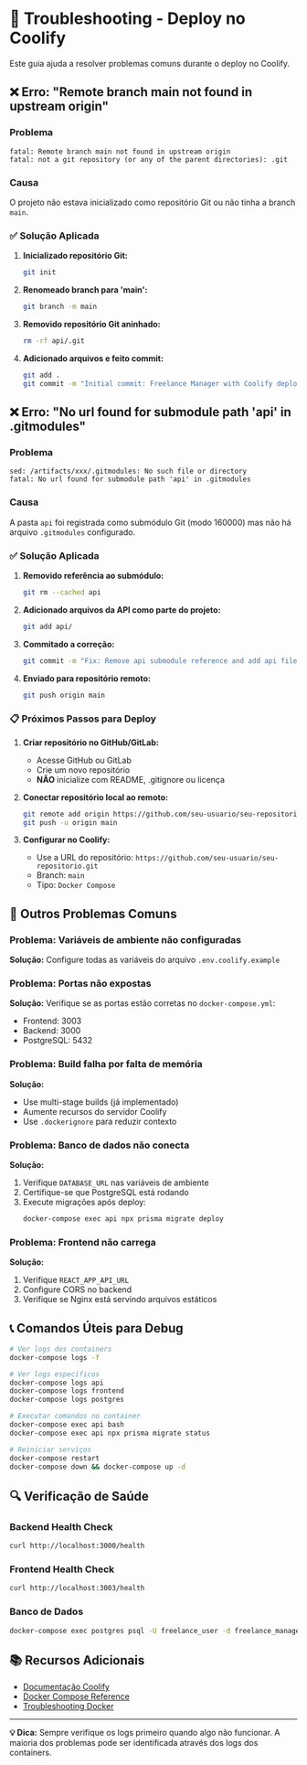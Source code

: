 # 🔧 Troubleshooting - Deploy no Coolify

Este guia ajuda a resolver problemas comuns durante o deploy no Coolify.

## ❌ Erro: "Remote branch main not found in upstream origin"

### Problema
```
fatal: Remote branch main not found in upstream origin
fatal: not a git repository (or any of the parent directories): .git
```

### Causa
O projeto não estava inicializado como repositório Git ou não tinha a branch `main`.

### ✅ Solução Aplicada

1. **Inicializado repositório Git:**
   ```bash
   git init
   ```

2. **Renomeado branch para 'main':**
   ```bash
   git branch -m main
   ```

3. **Removido repositório Git aninhado:**
   ```bash
   rm -rf api/.git
   ```

4. **Adicionado arquivos e feito commit:**
   ```bash
   git add .
   git commit -m "Initial commit: Freelance Manager with Coolify deploy configuration"
   ```

## ❌ Erro: "No url found for submodule path 'api' in .gitmodules"

### Problema
```
sed: /artifacts/xxx/.gitmodules: No such file or directory
fatal: No url found for submodule path 'api' in .gitmodules
```

### Causa
A pasta `api` foi registrada como submódulo Git (modo 160000) mas não há arquivo `.gitmodules` configurado.

### ✅ Solução Aplicada

1. **Removido referência ao submódulo:**
   ```bash
   git rm --cached api
   ```

2. **Adicionado arquivos da API como parte do projeto:**
   ```bash
   git add api/
   ```

3. **Commitado a correção:**
   ```bash
   git commit -m "Fix: Remove api submodule reference and add api files directly"
   ```

4. **Enviado para repositório remoto:**
   ```bash
   git push origin main
   ```

### 📋 Próximos Passos para Deploy

1. **Criar repositório no GitHub/GitLab:**
   - Acesse GitHub ou GitLab
   - Crie um novo repositório
   - **NÃO** inicialize com README, .gitignore ou licença

2. **Conectar repositório local ao remoto:**
   ```bash
   git remote add origin https://github.com/seu-usuario/seu-repositorio.git
   git push -u origin main
   ```

3. **Configurar no Coolify:**
   - Use a URL do repositório: `https://github.com/seu-usuario/seu-repositorio.git`
   - Branch: `main`
   - Tipo: `Docker Compose`

## 🐳 Outros Problemas Comuns

### Problema: Variáveis de ambiente não configuradas
**Solução:** Configure todas as variáveis do arquivo `.env.coolify.example`

### Problema: Portas não expostas
**Solução:** Verifique se as portas estão corretas no `docker-compose.yml`:
- Frontend: 3003
- Backend: 3000
- PostgreSQL: 5432

### Problema: Build falha por falta de memória
**Solução:** 
- Use multi-stage builds (já implementado)
- Aumente recursos do servidor Coolify
- Use `.dockerignore` para reduzir contexto

### Problema: Banco de dados não conecta
**Solução:**
1. Verifique `DATABASE_URL` nas variáveis de ambiente
2. Certifique-se que PostgreSQL está rodando
3. Execute migrações após deploy:
   ```bash
   docker-compose exec api npx prisma migrate deploy
   ```

### Problema: Frontend não carrega
**Solução:**
1. Verifique `REACT_APP_API_URL`
2. Configure CORS no backend
3. Verifique se Nginx está servindo arquivos estáticos

## 📞 Comandos Úteis para Debug

```bash
# Ver logs dos containers
docker-compose logs -f

# Ver logs específicos
docker-compose logs api
docker-compose logs frontend
docker-compose logs postgres

# Executar comandos no container
docker-compose exec api bash
docker-compose exec api npx prisma migrate status

# Reiniciar serviços
docker-compose restart
docker-compose down && docker-compose up -d
```

## 🔍 Verificação de Saúde

### Backend Health Check
```bash
curl http://localhost:3000/health
```

### Frontend Health Check
```bash
curl http://localhost:3003/health
```

### Banco de Dados
```bash
docker-compose exec postgres psql -U freelance_user -d freelance_manager -c "SELECT 1;"
```

## 📚 Recursos Adicionais

- [Documentação Coolify](https://coolify.io/docs)
- [Docker Compose Reference](https://docs.docker.com/compose/)
- [Troubleshooting Docker](https://docs.docker.com/config/troubleshooting/)

---

**💡 Dica:** Sempre verifique os logs primeiro quando algo não funcionar. A maioria dos problemas pode ser identificada através dos logs dos containers.